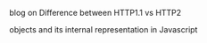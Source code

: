 blog on Difference between HTTP1.1 vs HTTP2


objects and its internal representation in Javascript

